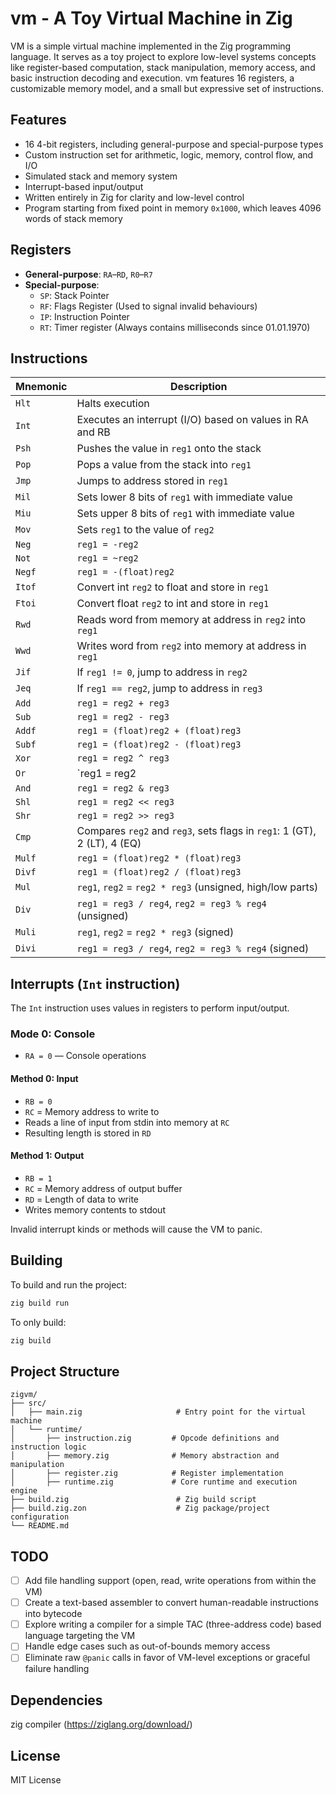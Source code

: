# vm - A Toy Virtual Machine in Zig

VM is a simple virtual machine implemented in the Zig programming language. It serves as a toy project to explore low-level systems concepts like register-based computation, stack manipulation, memory access, and basic instruction decoding and execution. vm features 16 registers, a customizable memory model, and a small but expressive set of instructions.

## Features

- 16 4-bit registers, including general-purpose and special-purpose types
- Custom instruction set for arithmetic, logic, memory, control flow, and I/O
- Simulated stack and memory system
- Interrupt-based input/output
- Written entirely in Zig for clarity and low-level control
- Program starting from fixed point in memory `0x1000`, which leaves 4096 words of stack memory

## Registers

- **General-purpose**: `RA`–`RD`, `R0`–`R7`
- **Special-purpose**:
  - `SP`: Stack Pointer
  - `RF`: Flags Register (Used to signal invalid behaviours)
  - `IP`: Instruction Pointer
  - `RT`: Timer register (Always contains milliseconds since 01.01.1970)

## Instructions

| Mnemonic | Description |
|----------|-------------|
| `Hlt`    | Halts execution |
| `Int`    | Executes an interrupt (I/O) based on values in RA and RB |
| `Psh`    | Pushes the value in `reg1` onto the stack |
| `Pop`    | Pops a value from the stack into `reg1` |
| `Jmp`    | Jumps to address stored in `reg1` |
| `Mil`    | Sets lower 8 bits of `reg1` with immediate value |
| `Miu`    | Sets upper 8 bits of `reg1` with immediate value |
| `Mov`    | Sets `reg1` to the value of `reg2` |
| `Neg`    | `reg1 = -reg2` |
| `Not`    | `reg1 = ~reg2` |
| `Negf`   | `reg1 = -(float)reg2` |
| `Itof`   | Convert int `reg2` to float and store in `reg1` |
| `Ftoi`   | Convert float `reg2` to int and store in `reg1` |
| `Rwd`    | Reads word from memory at address in `reg2` into `reg1` |
| `Wwd`    | Writes word from `reg2` into memory at address in `reg1` |
| `Jif`    | If `reg1 != 0`, jump to address in `reg2` |
| `Jeq`    | If `reg1 == reg2`, jump to address in `reg3` |
| `Add`    | `reg1 = reg2 + reg3` |
| `Sub`    | `reg1 = reg2 - reg3` |
| `Addf`   | `reg1 = (float)reg2 + (float)reg3` |
| `Subf`   | `reg1 = (float)reg2 - (float)reg3` |
| `Xor`    | `reg1 = reg2 ^ reg3` |
| `Or`     | `reg1 = reg2 | reg3` |
| `And`    | `reg1 = reg2 & reg3` |
| `Shl`    | `reg1 = reg2 << reg3` |
| `Shr`    | `reg1 = reg2 >> reg3` |
| `Cmp`    | Compares `reg2` and `reg3`, sets flags in `reg1`: 1 (GT), 2 (LT), 4 (EQ) |
| `Mulf`   | `reg1 = (float)reg2 * (float)reg3` |
| `Divf`   | `reg1 = (float)reg2 / (float)reg3` |
| `Mul`    | `reg1`, `reg2` = `reg2 * reg3` (unsigned, high/low parts) |
| `Div`    | `reg1 = reg3 / reg4`, `reg2 = reg3 % reg4` (unsigned) |
| `Muli`   | `reg1`, `reg2` = `reg2 * reg3` (signed) |
| `Divi`   | `reg1 = reg3 / reg4`, `reg2 = reg3 % reg4` (signed) |

## Interrupts (`Int` instruction)

The `Int` instruction uses values in registers to perform input/output.

### Mode 0: Console

- `RA = 0` — Console operations

#### Method 0: Input
- `RB = 0`
- `RC` = Memory address to write to
- Reads a line of input from stdin into memory at `RC`
- Resulting length is stored in `RD`

#### Method 1: Output
- `RB = 1`
- `RC` = Memory address of output buffer
- `RD` = Length of data to write
- Writes memory contents to stdout

Invalid interrupt kinds or methods will cause the VM to panic.

## Building

To build and run the project:

```sh
zig build run
```

To only build:

```sh
zig build
```

## Project Structure

```
zigvm/
├── src/
│   ├── main.zig                     # Entry point for the virtual machine
│   └── runtime/
│       ├── instruction.zig         # Opcode definitions and instruction logic
│       ├── memory.zig              # Memory abstraction and manipulation
│       ├── register.zig            # Register implementation
│       ├── runtime.zig             # Core runtime and execution engine
├── build.zig                        # Zig build script
├── build.zig.zon                    # Zig package/project configuration
└── README.md
```


## TODO

- [ ] Add file handling support (open, read, write operations from within the VM)
- [ ] Create a text-based assembler to convert human-readable instructions into bytecode
- [ ] Explore writing a compiler for a simple TAC (three-address code) based language targeting the VM
- [ ] Handle edge cases such as out-of-bounds memory access
- [ ] Eliminate raw `@panic` calls in favor of VM-level exceptions or graceful failure handling

## Dependencies
zig compiler (https://ziglang.org/download/)

## License

MIT License
